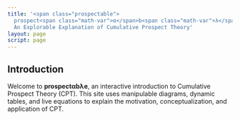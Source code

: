 ```yaml
---
title: '<span class="prospectable">
  prospect<span class="math-var">α</span>b<span class="math-var">λ</span>e</span>:
  An Explorable Explanation of Cumulative Prospect Theory'
layout: page
script: page
---
```


## Introduction

Welcome to **prospect<span class="math-var">α</span>b<span class="math-var">λ</span>e**, an
interactive introduction to Cumulative Prospect Theory (CPT). This site uses manipulable diagrams,
dynamic tables, and live equations to explain the motivation, conceptualization, and application of
CPT.

<cpt-calculation></cpt-calculation>

<cpt-calculation numeric interactive></cpt-calculation>
